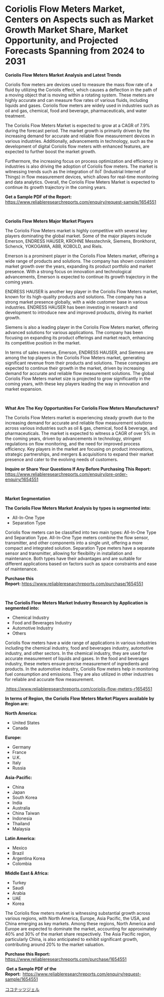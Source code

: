 <p><h1>Coriolis Flow Meters Market, Centers on Aspects such as Market Growth Market Share, Market Opportunity, and Projected Forecasts Spanning from 2024 to 2031</h1></p><p><strong>Coriolis Flow Meters Market Analysis and Latest Trends</strong></p>
<p><p>Coriolis flow meters are devices used to measure the mass flow rate of a fluid by utilizing the Coriolis effect, which causes a deflection in the path of a moving object that is moving within a rotating system. These meters are highly accurate and can measure flow rates of various fluids, including liquids and gases. Coriolis flow meters are widely used in industries such as oil and gas, chemical, food and beverage, pharmaceuticals, and water treatment.</p><p>The Coriolis Flow Meters Market is expected to grow at a CAGR of 7.9% during the forecast period. The market growth is primarily driven by the increasing demand for accurate and reliable flow measurement devices in various industries. Additionally, advancements in technology, such as the development of digital Coriolis flow meters with enhanced features, are expected to further boost the market growth.</p><p>Furthermore, the increasing focus on process optimization and efficiency in industries is also driving the adoption of Coriolis flow meters. The market is witnessing trends such as the integration of IIoT (Industrial Internet of Things) in flow measurement devices, which allows for real-time monitoring and data analytics. Overall, the Coriolis Flow Meters Market is expected to continue its growth trajectory in the coming years.</p></p>
<p><strong>Get a Sample PDF of the Report:&nbsp;</strong> <a href="https://www.reliableresearchreports.com/enquiry/request-sample/1654551">https://www.reliableresearchreports.com/enquiry/request-sample/1654551</a></p>
<p>&nbsp;</p>
<p><strong>Coriolis Flow Meters Major Market Players</strong></p>
<p><p>The Coriolis Flow Meters market is highly competitive with several key players dominating the global market. Some of the major players include Emerson, ENDRESS HAUSER, KROHNE Messtechnik, Siemens, Bronkhorst, Schenck, YOKOGAWA, ABB, KOBOLD, and Riels.</p><p>Emerson is a prominent player in the Coriolis Flow Meters market, offering a wide range of products and solutions. The company has shown consistent market growth over the years, expanding its product portfolio and market presence. With a strong focus on innovation and technological advancements, Emerson is expected to continue its growth trajectory in the coming years.</p><p>ENDRESS HAUSER is another key player in the Coriolis Flow Meters market, known for its high-quality products and solutions. The company has a strong market presence globally, with a wide customer base in various industries. ENDRESS HAUSER has been investing in research and development to introduce new and improved products, driving its market growth.</p><p>Siemens is also a leading player in the Coriolis Flow Meters market, offering advanced solutions for various applications. The company has been focusing on expanding its product offerings and market reach, enhancing its competitive position in the market.</p><p>In terms of sales revenue, Emerson, ENDRESS HAUSER, and Siemens are among the top players in the Coriolis Flow Meters market, generating significant revenue from their products and solutions. These companies are expected to continue their growth in the market, driven by increasing demand for accurate and reliable flow measurement solutions. The global Coriolis Flow Meters market size is projected to grow significantly in the coming years, with these key players leading the way in innovation and market expansion.</p></p>
<p>&nbsp;</p>
<p><strong>What Are The Key Opportunities For Coriolis Flow Meters Manufacturers?</strong></p>
<p><p>The Coriolis Flow Meters market is experiencing steady growth due to the increasing demand for accurate and reliable flow measurement solutions across various industries such as oil & gas, chemical, food & beverage, and pharmaceuticals. The market is expected to witness a CAGR of over 5% in the coming years, driven by advancements in technology, stringent regulations on flow monitoring, and the need for improved process efficiency. Key players in the market are focusing on product innovations, strategic partnerships, and mergers & acquisitions to expand their market presence and cater to the evolving needs of customers.</p></p>
<p><strong>Inquire or Share Your Questions If Any Before Purchasing This Report:</strong> <a href="https://www.reliableresearchreports.com/enquiry/pre-order-enquiry/1654551">https://www.reliableresearchreports.com/enquiry/pre-order-enquiry/1654551</a></p>
<p>&nbsp;</p>
<p><strong>Market Segmentation</strong></p>
<p><strong>The Coriolis Flow Meters Market Analysis by types is segmented into:</strong></p>
<p><ul><li>All-In-One Type</li><li>Separation Type</li></ul></p>
<p><p>Coriolis flow meters can be classified into two main types: All-In-One Type and Separation Type. All-In-One Type meters combine the flow sensor, transmitter, and other components into a single unit, offering a more compact and integrated solution. Separation Type meters have a separate sensor and transmitter, allowing for flexibility in installation and maintenance. Both types have their advantages and are suitable for different applications based on factors such as space constraints and ease of maintenance.</p></p>
<p><strong>Purchase this Report:&nbsp;</strong><a href="https://www.reliableresearchreports.com/purchase/1654551">https://www.reliableresearchreports.com/purchase/1654551</a></p>
<p>&nbsp;</p>
<p><strong>The Coriolis Flow Meters Market Industry Research by Application is segmented into:</strong></p>
<p><ul><li>Chemical Industry</li><li>Food and Beverages Industry</li><li>Automotive Industry</li><li>Others</li></ul></p>
<p><p>Coriolis flow meters have a wide range of applications in various industries including the chemical industry, food and beverages industry, automotive industry, and other sectors. In the chemical industry, they are used for accurate measurement of liquids and gases. In the food and beverages industry, these meters ensure precise measurement of ingredients and products. In the automotive industry, Coriolis flow meters help in monitoring fuel consumption and emissions. They are also utilized in other industries for reliable and accurate flow measurement.</p></p>
<p><a href="https://www.reliableresearchreports.com/coriolis-flow-meters-r1654551">&nbsp;https://www.reliableresearchreports.com/coriolis-flow-meters-r1654551</a></p>
<p><strong>In terms of Region, the Coriolis Flow Meters Market Players available by Region are:</strong></p>
<p>
    <p> <strong> North America: </strong>
        <ul>
            <li>United States</li>
            <li>Canada</li>
        </ul>
        </p> 
    <p> <strong> Europe: </strong>
        <ul>
            <li>Germany</li>
            <li>France</li>
            <li>U.K.</li>
            <li>Italy</li>
            <li>Russia</li>
        </ul>
        </p> 
    <p> <strong> Asia-Pacific: </strong>
        <ul>
            <li>China</li>
            <li>Japan</li>
            <li>South Korea</li>
            <li>India</li>
            <li>Australia</li>
            <li>China Taiwan</li>
            <li>Indonesia</li>
            <li>Thailand</li>
            <li>Malaysia</li>
        </ul>
        </p> 
    <p> <strong> Latin America: </strong>
        <ul>
            <li>Mexico</li>
            <li>Brazil</li>
            <li>Argentina Korea</li>
            <li>Colombia</li>
        </ul>
        </p> 
    <p> <strong> Middle East & Africa: </strong>
        <ul>
            <li>Turkey</li>
            <li>Saudi</li>
            <li>Arabia</li>
            <li>UAE</li>
            <li>Korea</li>
        </ul>
    </p>
    </p>
<p><p>The Coriolis flow meters market is witnessing substantial growth across various regions, with North America, Europe, Asia Pacific, the USA, and China emerging as key markets. Among these regions, North America and Europe are expected to dominate the market, accounting for approximately 40% and 30% of the market share respectively. The Asia Pacific region, particularly China, is also anticipated to exhibit significant growth, contributing around 20% to the market valuation.</p></p>
<p><strong>Purchase this Report: </strong><a href="https://www.reliableresearchreports.com/purchase/1654551">https://www.reliableresearchreports.com/purchase/1654551</a></p>
<p>&nbsp;<strong>Get a Sample PDF of the Report:&nbsp;&nbsp;</strong><a href="https://www.reliableresearchreports.com/enquiry/request-sample/1654551">https://www.reliableresearchreports.com/enquiry/request-sample/1654551</a></p>
<p><strong></strong></p>
<p><p><a href="https://github.com/Sophiaard2003/Market-Research-Report-List-1/blob/main/879327036899.md">ココナッツジェル</a></p></p>
